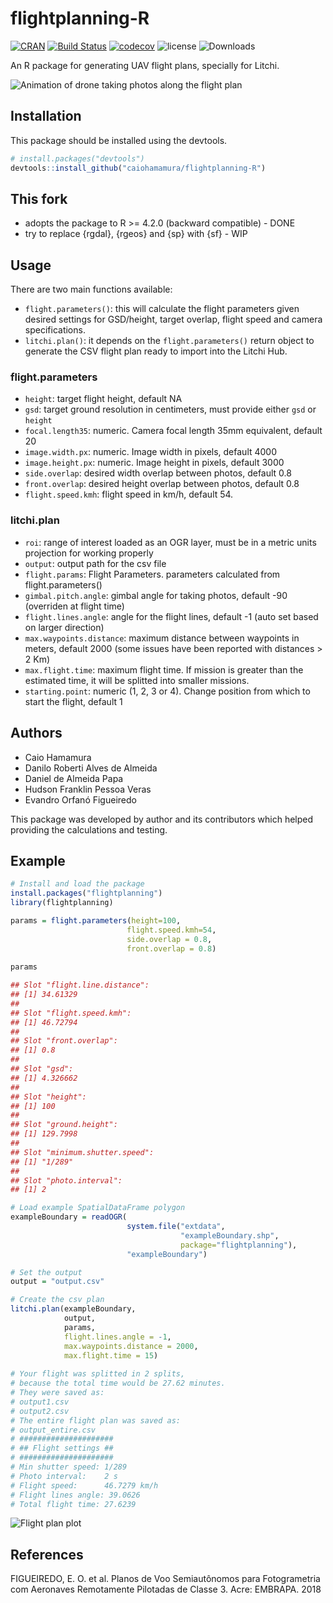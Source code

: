 flightplanning-R
================================
[![CRAN](https://www.r-pkg.org/badges/version/flightplanning)](https://cran.r-project.org/web/packages/flightplanning)
[![Build Status](https://travis-ci.com/caiohamamura/flightplanning-R.svg)](https://travis-ci.com/caiohamamura/flightplanning-R)
[![codecov](https://codecov.io/gh/caiohamamura/flightplanning-R/branch/master/graph/badge.svg)](https://codecov.io/gh/caiohamamura/flightplanning-R)
![license](https://img.shields.io/badge/license-MIT-green.svg) 
![Downloads](https://cranlogs.r-pkg.org/badges/grand-total/flightplanning)

An R package for generating UAV flight plans, specially for Litchi.

<img src="man/images/MANEJO_4.0_alta_velocidade.gif" alt="Animation of drone taking photos along the flight plan" align="center"/>

## Installation

This package should be installed using the devtools.

```r
# install.packages("devtools")
devtools::install_github("caiohamamura/flightplanning-R")
```

## This fork

* adopts the package to R >= 4.2.0 (backward compatible) - DONE
* try to replace {rgdal}, {rgeos} and {sp} with {sf} - WIP

## Usage
There are two main functions available:
 * `flight.parameters()`: this will calculate the flight parameters given desired settings for GSD/height, target overlap, flight speed and camera specifications.
 * `litchi.plan()`: it depends on the `flight.parameters()` return object to generate the CSV flight plan ready to import into the Litchi Hub.
 
### flight.parameters
 - `height`: target flight height, default NA
 - `gsd`: target ground resolution in centimeters, must provide either `gsd` or `height`
 - `focal.length35`: numeric. Camera focal length 35mm equivalent, default 20
 - `image.width.px`: numeric. Image width in pixels, default 4000
 - `image.height.px`: numeric. Image height in pixels, default 3000
 - `side.overlap`: desired width overlap between photos, default 0.8
 - `front.overlap`: desired height overlap between photos, default 0.8
 - `flight.speed.kmh`: flight speed in km/h, default 54.
 
 ### litchi.plan
  - `roi`: range of interest loaded as an OGR layer, must be in
a metric units projection for working properly
 - `output`: output path for the csv file
 - `flight.params`: Flight Parameters. parameters calculated from flight.parameters()
 - `gimbal.pitch.angle`: gimbal angle for taking photos, default -90 (overriden at flight time)
 - `flight.lines.angle`: angle for the flight lines, default -1 (auto set based on larger direction)
 - `max.waypoints.distance`: maximum distance between waypoints in meters,
default 2000 (some issues have been reported with distances > 2 Km)
 - `max.flight.time`: maximum flight time. If mission is greater than the estimated time, 
 it will be splitted into smaller missions.
 - `starting.point`: numeric (1, 2, 3 or 4). Change position from which to start the flight, default 1
 
## Authors
 - Caio Hamamura
 - Danilo Roberti Alves de Almeida
 - Daniel de Almeida Papa
 - Hudson Franklin Pessoa Veras
 - Evandro Orfanó Figueiredo

This package was developed by author and its contributors which helped providing the calculations and testing.

## Example
``` R
# Install and load the package
install.packages("flightplanning")
library(flightplanning)

params = flight.parameters(height=100,
                          flight.speed.kmh=54,
                          side.overlap = 0.8,
                          front.overlap = 0.8)
                          
params

## Slot "flight.line.distance": 
## [1] 34.61329 
##  
## Slot "flight.speed.kmh": 
## [1] 46.72794 
## 
## Slot "front.overlap":
## [1] 0.8
## 
## Slot "gsd":
## [1] 4.326662
## 
## Slot "height":
## [1] 100
## 
## Slot "ground.height":
## [1] 129.7998
## 
## Slot "minimum.shutter.speed":
## [1] "1/289"
## 
## Slot "photo.interval":
## [1] 2

# Load example SpatialDataFrame polygon
exampleBoundary = readOGR(
                          system.file("extdata", 
                                      "exampleBoundary.shp", 
                                      package="flightplanning"), 
                          "exampleBoundary")

# Set the output
output = "output.csv"

# Create the csv plan 
litchi.plan(exampleBoundary,
            output,
            params,
            flight.lines.angle = -1,
            max.waypoints.distance = 2000,
            max.flight.time = 15)
            
# Your flight was splitted in 2 splits,
# because the total time would be 27.62 minutes.
# They were saved as:
# output1.csv
# output2.csv
# The entire flight plan was saved as:
# output_entire.csv
# #####################
# ## Flight settings ## 
# #####################
# Min shutter speed: 1/289
# Photo interval:    2 s
# Flight speed:      46.7279 km/h
# Flight lines angle: 39.0626
# Total flight time: 27.6239
```
<img src="https://github.com/caiohamamura/flightplanning-R/blob/master/man/images/plot_flightplan.png" alt="Flight plan plot" align="center"/>

## References
FIGUEIREDO, E. O. et al. Planos de Voo Semiautônomos para Fotogrametria com Aeronaves Remotamente Pilotadas de Classe 3. Acre: EMBRAPA. 2018
